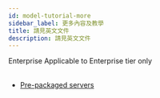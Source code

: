 ```yaml
---
id: model-tutorial-more
sidebar_label: 更多內容及教學
title: 請見英文文件
description: 請見英文文件
---
```


<div class="ee-only tooltip">Enterprise
  <span class="tooltiptext">Applicable to Enterprise tier only</span>
</div>
<br>

+ [Pre-packaged servers](../model-deployment-prepackaged-server-intro)
